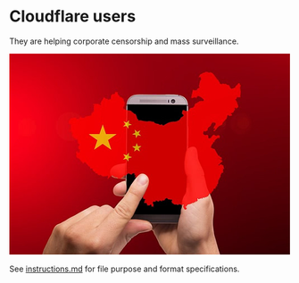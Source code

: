 # Cloudflare users

They are helping corporate censorship and mass surveillance.

![](../image/chinaphone.jpg)

See [instructions.md](../instructions.md) for file purpose and format specifications.